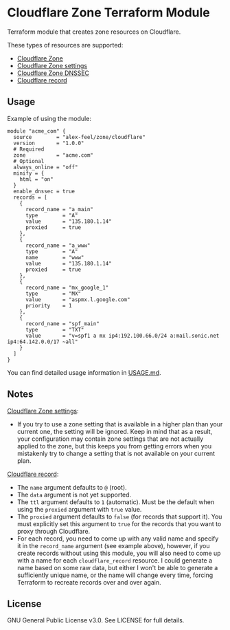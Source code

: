 # Cloudflare Zone Terraform Module

Terraform module that creates zone resources on Cloudflare.

These types of resources are supported:

* [Cloudflare Zone](https://registry.terraform.io/providers/cloudflare/cloudflare/latest/docs/resources/zone)
* [Cloudflare Zone settings](https://registry.terraform.io/providers/cloudflare/cloudflare/latest/docs/resources/zone_settings_override)
* [Cloudflare Zone DNSSEC](https://registry.terraform.io/providers/cloudflare/cloudflare/latest/docs/resources/zone_dnssec)
* [Cloudflare record](https://registry.terraform.io/providers/cloudflare/cloudflare/latest/docs/resources/record)

## Usage

Example of using the module:

```hcl
module "acme_com" {
  source        = "alex-feel/zone/cloudflare"
  version       = "1.0.0"
  # Required
  zone          = "acme.com"
  # Optional
  always_online = "off"
  minify = {
    html = "on"
  }
  enable_dnssec = true
  records = [
    {
      record_name = "a_main"
      type        = "A"
      value       = "135.180.1.14"
      proxied     = true
    },
    {
      record_name = "a_www"
      type        = "A"
      name        = "www"
      value       = "135.180.1.14"
      proxied     = true
    },
    {
      record_name = "mx_google_1"
      type        = "MX"
      value       = "aspmx.l.google.com"
      priority    = 1
    },
    {
      record_name = "spf_main"
      type        = "TXT"
      value       = "v=spf1 a mx ip4:192.100.66.0/24 a:mail.sonic.net ip4:64.142.0.0/17 ~all"
    }
  ]
}
```

You can find detailed usage information in [USAGE.md](./USAGE.md).

## Notes

[Cloudflare Zone settings](https://registry.terraform.io/providers/cloudflare/cloudflare/latest/docs/resources/zone_settings_override):

* If you try to use a zone setting that is available in a higher plan than your current one, the setting will be ignored. Keep in mind that as a result, your configuration may contain zone settings that are not actually applied to the zone, but this keeps you from getting errors when you mistakenly try to change a setting that is not available on your current plan.

[Cloudflare record](https://registry.terraform.io/providers/cloudflare/cloudflare/latest/docs/resources/record):

* The `name` argument defaults to `@` (root).
* The `data` argument is not yet supported.
* The `ttl` argument defaults to `1` (automatic). Must be the default when using the `proxied` argument with `true` value.
* The `proxied` argument defaults to `false` (for records that support it). You must explicitly set this argument to `true` for the records that you want to proxy through Cloudflare.
* For each record, you need to come up with any valid name and specify it in the `record_name` argument (see example above), however, if you create records without using this module, you will also need to come up with a name for each `cloudflare_record` resource. I could generate a name based on some raw data, but either I won't be able to generate a sufficiently unique name, or the name will change every time, forcing Terraform to recreate records over and over again.

## License

GNU General Public License v3.0. See LICENSE for full details.